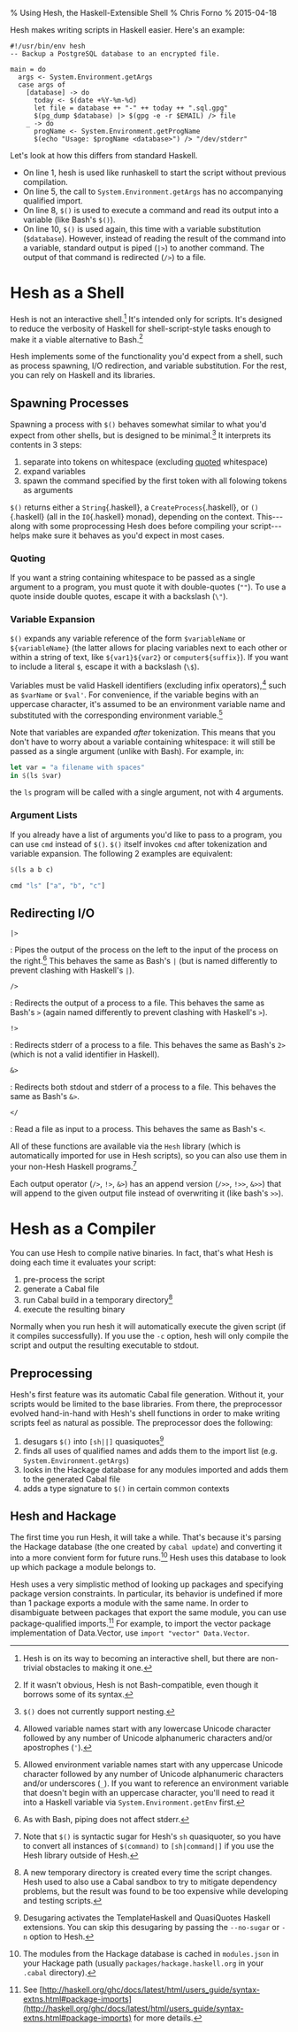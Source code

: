 % Using Hesh, the Haskell-Extensible Shell
% Chris Forno
% 2015-04-18

Hesh makes writing scripts in Haskell easier. Here's an example:

``` {.haskell .numberLines}
#!/usr/bin/env hesh
-- Backup a PostgreSQL database to an encrypted file.

main = do
  args <- System.Environment.getArgs
  case args of
    [database] -> do
      today <- $(date +%Y-%m-%d)
      let file = database ++ "-" ++ today ++ ".sql.gpg"
      $(pg_dump $database) |> $(gpg -e -r $EMAIL) /> file
    _ -> do
      progName <- System.Environment.getProgName
      $(echo "Usage: $progName <database>") /> "/dev/stderr"
```

Let's look at how this differs from standard Haskell.

* On line 1, hesh is used like runhaskell to start the script without previous compilation.
* On line 5, the call to `System.Environment.getArgs` has no accompanying qualified import.
* On line 8, `$()` is used to execute a command and read its output into a variable (like Bash's `$()`).
* On line 10, `$()` is used again, this time with a variable substitution (`$database`). However, instead of reading the result of the command into a variable, standard output is piped (`|>`) to another command. The output of that command is redirected (`/>`) to a file.

# Hesh as a Shell

Hesh is not an interactive shell.[^interactive] It's intended only for scripts. It's designed to reduce the verbosity of Haskell for shell-script-style tasks enough to make it a viable alternative to Bash.[^compatibility]

Hesh implements some of the functionality you'd expect from a shell, such as process spawning, I/O redirection, and variable substitution. For the rest, you can rely on Haskell and its libraries.

## Spawning Processes

Spawning a process with `$()` behaves somewhat similar to what you'd expect from other shells, but is designed to be minimal.[^nesting] It interprets its contents in 3 steps:

1. separate into tokens on whitespace (excluding [quoted](#quoting) whitespace)
2. expand variables
3. spawn the command specified by the first token with all folowing tokens as arguments

`$()` returns either a `String`{.haskell}, a `CreateProcess`{.haskell}, or `()`{.haskell} (all in the `IO`{.haskell} monad), depending on the context. This---along with some proprocessing Hesh does before compiling your script---helps make sure it behaves as you'd expect in most cases.

### Quoting

If you want a string containing whitespace to be passed as a single argument to a program, you must quote it with double-quotes (`""`). To use a quote inside double quotes, escape it with a backslash (`\"`).

### Variable Expansion

`$()` expands any variable reference of the form `$variableName` or `${variableName}` (the latter allows for placing variables next to each other or within a string of text, like `${var1}${var2}` or `computer${suffix}`). If you want to include a literal `$`, escape it with a backslash (`\$`).

Variables must be valid Haskell identifiers (excluding infix operators),[^haskellvariables] such as `$varName` or `$val'`. For convenience, if the variable begins with an uppercase character, it's assumed to be an environment variable name and substituted with the corresponding environment variable.[^environmentvariables]

Note that variables are expanded *after* tokenization. This means that you don't have to worry about a variable containing whitespace: it will still be passed as a single argument (unlike with Bash). For example, in:

```haskell
let var = "a filename with spaces"
in $(ls $var)
```

the `ls` program will be called with a single argument, not with 4 arguments.

### Argument Lists

If you already have a list of arguments you'd like to pass to a program, you can use `cmd` instead of `$()`. `$()` itself invokes `cmd` after tokenization and variable expansion. The following 2 examples are equivalent:

```haskell
$(ls a b c)
```

```haskell
cmd "ls" ["a", "b", "c"]
```

## Redirecting I/O

`|>`

:   Pipes the output of the process on the left to the input of the process on the right.[^pipestderr] This behaves the same as Bash's `|` (but is named differently to prevent clashing with Haskell's `|`).

`/>`

:   Redirects the output of a process to a file. This behaves the same as Bash's `>` (again named differently to prevent clashing with Haskell's `>`).

`!>`

:   Redirects stderr of a process to a file. This behaves the same as Bash's `2>` (which is not a valid identifier in Haskell).

`&>`

:   Redirects both stdout and stderr of a process to a file. This behaves the same as Bash's `&>`.

`</`

:   Read a file as input to a process. This behaves the same as Bash's `<`.

All of these functions are available via the `Hesh` library (which is automatically imported for use in Hesh scripts), so you can also use them in your non-Hesh Haskell programs.[^sugar]

Each output operator (`/>`, `!>`, `&>`) has an append version (`/>>`, `!>>`, `&>>`) that will append to the given output file instead of overwriting it (like bash's `>>`).

# Hesh as a Compiler

You can use Hesh to compile native binaries. In fact, that's what Hesh is doing each time it evaluates your script:

1. pre-process the script
2. generate a Cabal file
3. run Cabal build in a temporary directory[^tmpdir]
4. execute the resulting binary

Normally when you run hesh it will automatically execute the given script (if it compiles successfully). If you use the `-c` option, hesh will only compile the script and output the resulting executable to stdout.

## Preprocessing

Hesh's first feature was its automatic Cabal file generation. Without it, your scripts would be limited to the base libraries. From there, the preprocessor evolved hand-in-hand with Hesh's shell functions in order to make writing scripts feel as natural as possible. The preprocessor does the following:

1. desugars `$()` into `[sh||]` quasiquotes[^nosugar]
2. finds all uses of qualified names and adds them to the import list (e.g. `System.Environment.getArgs`)
3. looks in the Hackage database for any modules imported and adds them to the generated Cabal file
4. adds a type signature to `$()` in certain common contexts

## Hesh and Hackage

The first time you run Hesh, it will take a while. That's because it's parsing the Hackage database (the one created by `cabal update`) and converting it into a more convient form for future runs.[^hackagecache] Hesh uses this database to look up which package a module belongs to.

Hesh uses a very simplistic method of looking up packages and specifying package version constraints. In particular, its behavior is undefined if more than 1 package exports a module with the same name. In order to disambiguate between packages that export the same module, you can use package-qualified imports.[^packageimports] For example, to import the vector package implementation of Data.Vector, use `import "vector" Data.Vector`.

[^interactive]: Hesh is on its way to becoming an interactive shell, but there are non-trivial obstacles to making it one.

[^compatibility]: If it wasn't obvious, Hesh is not Bash-compatible, even though it borrows some of its syntax.

[^sugar]: Note that `$()` is syntactic sugar for Hesh's `sh` quasiquoter, so you have to convert all instances of `$(command)` to `[sh|command|]` if you use the Hesh library outside of Hesh.

[^pipestderr]: As with Bash, piping does not affect stderr.

[^nesting]: `$()` does not currently support nesting.

[^haskellvariables]: Allowed variable names start with any lowercase Unicode character followed by any number of Unicode alphanumeric characters and/or apostrophes (`'`).

[^environmentvariables]: Allowed environment variable names start with any uppercase Unicode character followed by any number of Unicode alphanumeric characters and/or underscores (`_`). If you want to reference an environment variable that doesn't begin with an uppercase character, you'll need to read it into a Haskell variable via `System.Environment.getEnv` first.

[^tmpdir]: A new temporary directory is created every time the script changes. Hesh used to also use a Cabal sandbox to try to mitigate dependency problems, but the result was found to be too expensive while developing and testing scripts.

[^nosugar]: Desugaring activates the TemplateHaskell and QuasiQuotes Haskell extensions. You can skip this desugaring by passing the `--no-sugar` or `-n` option to Hesh.

[^hackagecache]: The modules from the Hackage database is cached in `modules.json` in your Hackage path (usually `packages/hackage.haskell.org` in your `.cabal` directory).

[^packageimports]: See [http://haskell.org/ghc/docs/latest/html/users_guide/syntax-extns.html#package-imports](http://haskell.org/ghc/docs/latest/html/users_guide/syntax-extns.html#package-imports) for more details.
